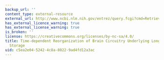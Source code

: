 ```yaml
---
backup_url: ''
content_type: external-resource
external_url: http://www.ncbi.nlm.nih.gov/entrez/query.fcgi?cmd=Retrieve&db=PubMed&dopt=Citation&list_uids=10458162
has_external_licence_warning: true
has_external_license_warning: true
is_broken: ''
license: https://creativecommons.org/licenses/by-nc-sa/4.0/
title: Time-dependent Reorganization of Brain Circuitry Underlying Long-term Memory
  Storage
uid: c5ea2e04-5242-4c8a-8022-9ad4fd12a3ac
---
```


